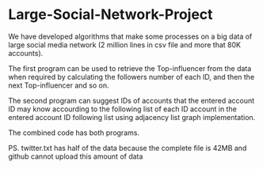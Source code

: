 # Large-Social-Network-Project

We have developed algorithms that make some processes on a big data of large social media network (2 million lines in csv file and more that 80K accounts).

The first program can be used to retrieve the Top-influencer from the data when required by calculating the followers number of each ID, and then the next Top-influencer and so on.

The second program can suggest IDs of accounts that the entered account ID may know accourding to the following list of each ID account in the entered account ID following list using adjacency list graph implementation.

The combined code has both programs.

PS. twitter.txt has half of the data because the complete file is 42MB and github cannot upload this amount of data
